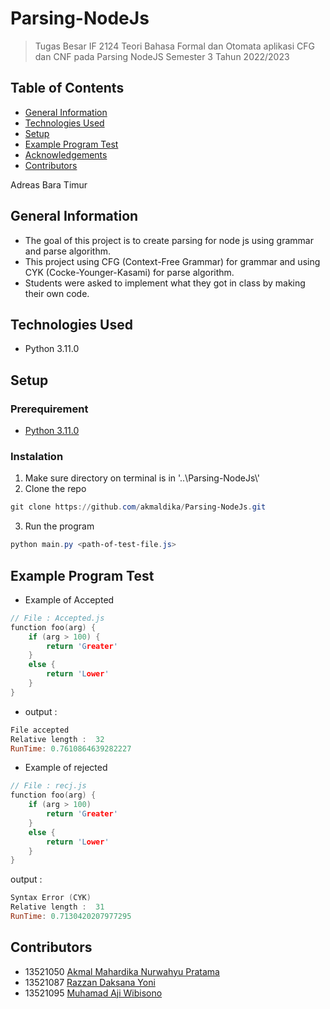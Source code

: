 # Parsing-NodeJs
> Tugas Besar IF 2124 Teori Bahasa Formal dan Otomata aplikasi CFG dan CNF pada Parsing NodeJS Semester 3 Tahun 2022/2023

## Table of Contents
* [General Information](#General-Information)
* [Technologies Used](#Technologies-Used)
* [Setup](#setup)
* [Example Program Test](#Example-Program-Test)
* [Acknowledgements](#acknowledgements)
* [Contributors](#contributors)

Adreas Bara Timur
## General Information
- The goal of this project is to create parsing for node js using grammar and parse algorithm.
- This project using CFG (Context-Free Grammar) for grammar and using CYK (Cocke-Younger-Kasami) for parse algorithm.
- Students were asked to implement what they got in class by making their own code.

## Technologies Used
- Python 3.11.0

## Setup
### Prerequirement
- [Python 3.11.0](https://www.python.org/downloads//)
### Instalation
1. Make sure directory on terminal is in '..\Parsing-NodeJs\\' 
2. Clone the repo

```PowerShell
git clone https://github.com/akmaldika/Parsing-NodeJs.git
```

3. Run the program

```PowerShell
python main.py <path-of-test-file.js>
```

## Example Program Test
- Example of Accepted
```C
// File : Accepted.js
function foo(arg) {
    if (arg > 100) {
        return 'Greater'
    }
    else {
        return 'Lower'
    }
}
```

- output :

```PowerShell
File accepted
Relative length :  32
RunTime: 0.7610864639282227
```

- Example of rejected
```C
// File : recj.js
function foo(arg) {
    if (arg > 100) 
        return 'Greater'
    }
    else {
        return 'Lower'
    }
}
```

output :

```PowerShell
Syntax Error (CYK)
Relative length :  31
RunTime: 0.7130420207977295
```

## Contributors
- 13521050 [Akmal Mahardika Nurwahyu Pratama](https://github.com/akmaldika)
- 13521087 [Razzan Daksana Yoni](https://github.com/razzanYoni)
- 13521095 [Muhamad Aji Wibisono](https://github.com/MuhamadAjiW)
